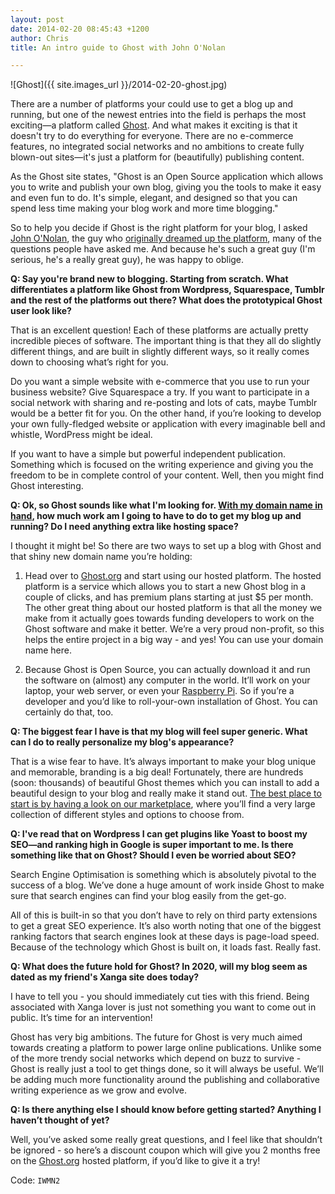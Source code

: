```yaml
---
layout: post
date: 2014-02-20 08:45:43 +1200
author: Chris
title: An intro guide to Ghost with John O'Nolan

---
```


<!-- excerpt -->

![Ghost]({{ site.images_url }}/2014-02-20-ghost.jpg)

There are a number of platforms your could use to get a blog up and running, but one of the newest entries into the field is perhaps the most exciting—a platform called [Ghost](https://ghost.org/). And what makes it exciting is that it doesn't try to do everything for everyone. There are no e-commerce features, no integrated social networks and no ambitions to create fully blown-out sites—it's just a platform for (beautifully) publishing content.

As the Ghost site states, "Ghost is an Open Source application which allows you to write and publish your own blog, giving you the tools to make it easy and even fun to do. It's simple, elegant, and designed so that you can spend less time making your blog work and more time blogging."

So to help you decide if Ghost is the right platform for your blog, I asked [John O'Nolan](https://twitter.com/JohnONolan), the guy who [originally dreamed up the platform](http://john.onolan.org/project-ghost/), many of the questions people have asked me. And because he's such a great guy (I'm serious, he's a really great guy), he was happy to oblige.

<!-- /excerpt -->

**Q: Say you're brand new to blogging. Starting from scratch. What differentiates a platform like Ghost from Wordpress, Squarespace, Tumblr and the rest of the platforms out there? What does the prototypical Ghost user look like?**

That is an excellent question! Each of these platforms are actually pretty incredible pieces of software. The important thing is that they all do slightly different things, and are built in slightly different ways, so it really comes down to choosing what’s right for you.

Do you want a simple website with e-commerce that you use to run your business website? Give Squarespace a try. If you want to participate in a social network with sharing and re-posting and lots of cats, maybe Tumblr would be a better fit for you. On the other hand, if you’re looking to develop your own fully-fledged website or application with every imaginable bell and whistle, WordPress might be ideal.

If you want to have a simple but powerful independent publication. Something which is focused on the writing experience and giving you the freedom to be in complete control of your content. Well, then you might find Ghost interesting.

**Q: Ok, so Ghost sounds like what I'm looking for. [With my domain name in hand](https://iwantmyname.com/services/blog-hosting/ghost-custom-domain), how much work am I going to have to do to get my blog up and running? Do I need anything extra like hosting space?**

I thought it might be! So there are two ways to set up a blog with Ghost and that shiny new domain name you’re holding:

1. Head over to [Ghost.org](Ghost.org) and start using our hosted platform. The hosted platform is a service which allows you to start a new Ghost blog in a couple of clicks, and has premium plans starting at just $5 per month. The other great thing about our hosted platform is that all the money we make from it actually goes towards funding developers to work on the Ghost software and make it better. We’re a very proud non-profit, so this helps the entire project in a big way - and yes! You can use your domain name here.

2. Because Ghost is Open Source, you can actually download it and run the software on (almost) any computer in the world. It’ll work on your laptop, your web server, or even your [Raspberry Pi](http://www.raspberrypi.org/). So if you’re a developer and you’d like to roll-your-own installation of Ghost. You can certainly do that, too.

**Q: The biggest fear I have is that my blog will feel super generic. What can I do to really personalize my blog's appearance?**

That is a wise fear to have. It’s always important to make your blog unique and memorable, branding is a big deal! Fortunately, there are hundreds (soon: thousands) of beautiful Ghost themes which you can install to add a beautiful design to your blog and really make it stand out. [The best place to start is by having a look on our marketplace](http://marketplace.ghost.org ), where you’ll find a very large collection of different styles and options to choose from.

**Q: I've read that on Wordpress I can get plugins like Yoast to boost my SEO—and ranking high in Google is super important to me. Is there something like that on Ghost? Should I even be worried about SEO?**

Search Engine Optimisation is something which is absolutely pivotal to the success of a blog. We’ve done a huge amount of work inside Ghost to make sure that search engines can find your blog easily from the get-go. 

All of this is built-in so that you don’t have to rely on third party extensions to get a great SEO experience. It’s also worth noting that one of the biggest ranking factors that search engines look at these days is page-load speed. Because of the technology which Ghost is built on, it loads fast. Really fast.

**Q: What does the future hold for Ghost? In 2020, will my blog seem as dated as my friend's Xanga site does today?**

I have to tell you - you should immediately cut ties with this friend. Being associated with Xanga lover is just not something you want to come out in public. It’s time for an intervention!

Ghost has very big ambitions. The future for Ghost is very much aimed towards creating a platform to power large online publications. Unlike some of the more trendy social networks which depend on buzz to survive - Ghost is really just a tool to get things done, so it will always be useful. We’ll be adding much more functionality around the publishing and collaborative writing experience as we grow and evolve.

**Q: Is there anything else I should know before getting started? Anything I haven’t thought of yet?**

Well, you’ve asked some really great questions, and I feel like that shouldn’t be ignored - so here’s a discount coupon which will give you 2 months free on the [Ghost.org](https://ghost.org/) hosted platform, if you’d like to give it a try! 

Code: `IWMN2`